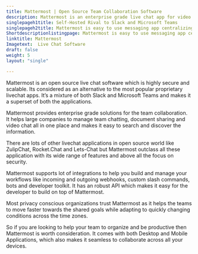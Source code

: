 ```yaml
---
title: Mattermost | Open Source Team Collaboration Software
description: Mattermost is an enterprise grade live chat app for video chatting. Its modern interface simplifies real-time collaboration across all your devices.
singlepageh1title: Self-Hosted Rival to Slack and Microsoft Teams
singlepageh2title: Mattermost is easy to use messaging app centralizing communications into one place with search support. Use it for multi-channel internal team communications.
Shortdescriptionlistingpage: Mattermost is easy to use messaging app centralizing communications into one place with search support. Use it for multi-channel internal team communications.
linktitle: Mattermost
Imagetext:  Live Chat Software 
draft: false
weight: 5
layout: "single"

---
```


Mattermost is an open source live chat software which is highly secure and scalable. Its considered as an alternative to the most popular proprietary livechat apps. It’s a mixture of both Slack and Microsoft Teams and makes it a superset of both the applications.

Mattermost provides enterprise grade solutions for the team collaboration. It helps large companies to manage team chatting, document sharing and video chat all in one place and makes it easy to search and discover the information.

There are lots of other livechat applications in open source world like ZulipChat, Rocket.Chat and Lets-Chat but Mattermost outclass all these application with its wide range of features and above all the focus on security.

Mattermost supports lot of integrations to help you build and manage your workflows like incoming and outgoing webhooks, custom slash commands, bots and developer toolkit. It has an robust API which makes it easy for the developer to build on top of Mattermost.

Most privacy conscious organizations trust Mattermost as it helps the teams to move faster towards the shared goals while adapting to quickly changing conditions across the time zones.

So if you are looking to help your team to organize and be productive then Mattermost is worth consideration. It comes with both Desktop and Mobile Applications, which also makes it seamless to collaborate across all your devices.